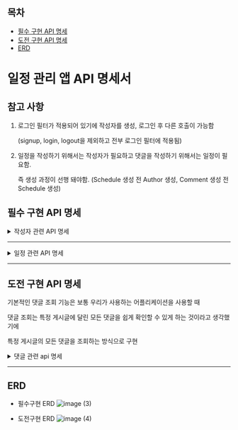 ## 목차

- [필수 구현 API 명세](#필수-구현-api-명세)
- [도전 구현 API 명세](#도전-구현-api-명세)
- [ERD](#ERD)

# 일정 관리 앱 API 명세서

## 참고 사항

1. 로그인 필터가 적용되어 있기에 작성자를 생성, 로그인 후 다른 호출이 가능함
    
     (signup, login, logout을 제외하고 전부 로그인 필터에 적용됨)
    
2. 일정을 작성하기 위해서는 작성자가 필요하고 댓글을 작성하기 위해서는 일정이 필요함.
    
    즉 생성 과정이 선행 돼야함. (Schedule 생성 전 Author 생성, Comment 생성 전 Schedule 생성)
    

## 필수 구현 API 명세

<details>
<summary>작성자 관련 API 명세</summary>

### 0. 작성자 회원가입 (POST /api/authors/signup)
    
<details>
<summary>상세 내용 펼치기</summary>
  
- **요청**
  - **Headers**:
    - `Content-Type: application/json`
  - **Body**:
                
      ```json
       {
           "authorName": "예시명",
           "authorEmail": "example@example.com",
           "password" : "1234qwer"
       }
     ```
                
     | # | 이름 | 타입 | 설명 | Nullable |
     | --- | --------- | ------- | -------- | ------- |
     | 1 | authorName | String | 작성자명 | X |
     | 2 | authorEmail | String | 작성자 이메일 | X |
     | 3 | password | String | 작성자 비밀번호 | X |

  - 예시
                
   ```
    http://localhost:8080/api/authors/signup
   ```
                
- **응답**
  - **Status Code**: 201 Created
  - **Body**:
                
      ```json
      {
           "authorId": 1,
           "authorName": "예시명",
           "authorEmail": "example@example.com",
           "createdAt": "2024-11-13T14:12:27.2238587",
           "modifiedAt": "2024-11-13T14:12:27.2238587"
      }
      ```
                
  | # | 이름 | 타입 | 설명 | Nullable |
  | --- | --- | --- | --- | --- |
  | 1 | id | Long | 작성자 고유 식별자 | X |
  | 2 | name | String | 작성자명 | X |
  | 3 | email | String | 작성자 이메일 | X |
  | 4 | createdAt | String | 작성자 최초 등록 일시 | X |
  | 5 | modifiedAt | String | 수정 일시 | X |
        
- 발생할 수 있는 예외 
       
  1. 작성자명이 없거나 1~5자 이내가 아닌 경우 (@Valid 사용)
  2. 이메일이 없거나 정규식에 해당하는 양식이 아닌 경우 (@Valid 사용)
  3. 비밀번호가 없는 경우
        
      </details>
     
---
    
### 1. 작성자 조회  (GET /api/authors/{authorId})
    
<details>
<summary>상세 내용 펼치기</summary>

- **요청**
  - **Path Variable**: `authorId`- 조회할 작성자의 고유 ID
  - 예시

  ```
  http://localhost:8080/api/authors/1
  ```        

- **응답**
  - **Status Code**: 200 OK
  - **Body**:

   ```json
   {
        "id": 1,
        "authorName": "예시 유저명",
        "authorEmail": "example@example.com",
        "createdAt": "2024-11-13T14:12:27.223859",
        "modifiedAt": "2024-11-13T14:12:27.223859"
   }
   ```
               
   | # | 이름 | 타입 | 설명 | Nullable |
   | --- | --- | --- | --- | --- |
   | 1 | id | Long | 일정 고유 식별자 | X |
   | 2 | authorName | String | 작성자명 | X |
   | 3 | authorEmail | String | 작성자 이메일 | X |
   | 4 | createdAt | String | 최초 작성 일시 | X |
   | 5 | updatedAt | String | 수정 일시 | X |
       
- 발생할 수 있는 에러
    1. 존재하지 않는 작성자 id를 요청했을 때 404 NOT FOUND 에러       

  </details>
  
---
    
### 2. 작성자 삭제 (DELETE /api/authors/{authorId})
    
  <details>
<summary>상세 내용 펼치기</summary>

- **요청**
  - **Headers**:
    - `Content-Type: application/json`
  - **Path Variable**: `id` - 삭제할 일정의 고유 ID
  - 예시

  ```
  http://localhost:8080/api/authors/1
   ```
            
   | # | 이름 | 타입 | 설명 | Nullable |
   | --- | --- | --- | --- | --- |
   | 1 | id  | Long  | 일정 고유 식별자 | X |
   - Body:
            
   ```json
   {
        "password" : "예시 패스워드"
   }
   ```
            
   | # | 이름 | 타입 | 설명 | Nullabel |
   | --- | --- | --- | --- | --- |
   | 1 | password | String | 작성자 패스워드 | X |

   - **응답**
     - **Status Code**: 200 OK
     - **Body**: 없음
     

- 발생할 수 있는 에러
     1. 비밀번호 검증에 실패했을 때 403 Forbidden 에러
     2. 존재하지 않는 작성자를 삭제 시도했을 때 404 Not Found 에러

    </details>

---

### 3. 작성자 로그인 (POST /api/authors/login)
    
<details>
<summary>상세 내용 펼치기</summary>

- **요청**
            
  - **HttpServletRequest** 를 사용해 요청 헤더, 요청 본문, 요청 메서드, 요청 URI 등 다양한 정보를 접근할 수 있도록 함
  - **Headers**:
    - `Content-Type: application/json`

    - 예시
            
        ```
        http://localhost:8080/api/authors/login
        ```
            
  - Body:
            
      ```json
      {
            "authorEmail": "example@example.com",
            "password" : "1234"
      }
      ```
            
      | # | 이름 | 타입 | 설명 | Nullable |
      | --- | --- | --- | --- | --- |
      | 1 | authorEmail | String | 작성자 이메일 | X |
      | 2 | password | String | 작성자 패스워드 | X |
- **응답**
  - **Status Code**: 200 OK
  - **Body**: 없음
        

- 발생할 수 있는 예외
  1. 작성자의 이메일에 해당하는 비밀번호가 맞지 않은 경우 401 리턴  
        

</details>
  

---

    
### 4. 작성자 로그아웃 (POST /api/authors/logout)
    
<details>
<summary>상세 내용 펼치기</summary>

- **요청**
  - **HttpServletRequest** 를 사용해 요청 헤더, 요청 본문, 요청 메서드, 요청 URI 등 다양한 정보를 접근할 수 있도록 함
  - 예시        
      ```
      http://localhost:8080/api/authors/logout
      ```          


- **응답**
  - **Status Code**: 200 OK
  - **Body**: 없음        
            
</details>

</details>

---

<details>
<summary>일정 관련 API 명세</summary>

### 1. 일정 생성 (POST /api/schedules/{authorId}
    
<details>
<summary>상세 내용 펼치기</summary>

- **요청 Request**
  - **Headers**:
    - `Content-Type: application/json`
  - **PathVariable:**
    - `authorId` - 작성자의 고유 식별자

  - 예시

     ```
      http://localhost:8080/api/schedules/1
     ```                       

  - **Body**:

     ```json
        {
           "title": "할일 제목",
            "content" : "할일 내용",
        }
     ```                  
                
     | # | 이름 | 타입 | 설명 | Nullable |
     | --- | --- | --- | --- | --- |
     | 1 | authorId | Long | 작성자 Id | x |
     | 2 | title | String | 할 일 제목 | x |
     | 3 | content | String | 할 일 내용 | x |

- **응답 Response**
   - **Status Code**: 201 Created
   - **Body:**

       ```json
       {
           "id": 1,
           "title": "할일 제목",
           "content": "할일 내용",
           "authorId": 1,
           "createdAt": "2024-11-13T15:19:32.522723",
           "updatedAt": "2024-11-13T15:19:32.522723"
       }
       ```

   | # | 이름 | 타입 | 설명 | Nullable |
    | --- | --- | --- | --- | --- |
    | 1 | id | Long | 일정 고유 식별자 | X |
    | 2 | task | String | 할 일 내용 | X |
    | 3 | authorId | Long | 작성자 고유 식별자 | X |
    | 4 | createdAt | String | 최초 작성 일시 | X |
    | 5 | updatedAt | String | 수정 일시 | X |

- 발생할 수 있는 에러
   1. 존재하지 않는 authorId 를 PathVariable로 넣었을 때 404 Not Found 에러
   2. 제목이나 본문 내용을 넣지 않았을 때 (@Valid 사용)
   3. 제목이 3자 이상 20자 이내가 아닐 때 (@Valid 사용)
        
   </details>
  
---
    
### 2. 전체 일정 조회 (GET /api/schedules)
    
<details>
<summary>상세 내용 펼치기</summary>

- **요청**
    -  예시

   ```
   http://localhost:8080/api/schedules
   ```

- **응답**
   - **Status Code**: 200 OK
   - **Body**: (쿼리 파라미터 없이 GET 요청 보낸 경우)

       ```json
       [
           {
               "id": 1,
               "authorId": 1,
               "title": "할일 제목",
               "content": "할일 내용",
               "createdAt": "2024-11-13T15:47:15.465222",
               "updatedAt": "2024-11-13T15:47:15.465222"
           },
           {
               "id": 2,
               "authorId": 1,
               "title": "할일 제목2",
               "content": "할일 내용2",
               "createdAt": "2024-11-13T15:47:19.496261",
               "updatedAt": "2024-11-13T15:47:19.496261"
           },
           {
               "id": 3,
               "authorId": 2,
               "title": "할일 제목33",
               "content": "할일 내용233",
               "createdAt": "2024-11-13T15:47:51.541281",
               "updatedAt": "2024-11-13T15:47:51.541281"
           }
       ]
       ```

     | # | 이름 | 타입 | 설명 | Nullable |
     | --- | --- | --- | --- | --- |
     | 1 | id | Long | 일정 고유 식별자 | X |
     | 2 | authorId | String | 작성자 고유 식별자 | X |
     | 3 | title | String | 할 일 제목 | X |
     | 4 | content | String | 할 일 내용 |  |
     | 5 | createdAt | String | 작성 일시 | X |
     | 6 | updatedAt | String | 수정 일시 | X |


</details>
  

---

### 3. 특정 일정 조회 (GET /api/schedules/{scheduleId}    
    
<details>
<summary>상세 내용 펼치기</summary>

- **요청**
    - **Path Variable**: `schedulesId` - 조회할 일정의 고유 ID
    - 예시

    ```
    http://localhost:8080/api/schedules/1
    ```

- **응답**
   - **Status Code**: 200 OK
   - **Body**:

       ```json
       {
           "id": 1,
           "authorId": 1,
           "title": "할일 제목",
           "content": "할일 내용",
           "createdAt": "2024-11-13T15:54:30.370204",
           "updatedAt": "2024-11-13T15:54:30.370204"
       }
       ```

     | # | 이름 | 타입 | 설명 | Nullable |
     | --- | --- | --- | --- | --- |
     | 1 | id | Long | 일정 고유 식별자 | X |
     | 2 | authorId | Long | 작성자 고유 식별자 | X |
     | 3 | title | String | 할 일 제목 | X |
     | 4 | content | String | 할 일 내용 | X |
     | 5 | createdAt | String | 최초 작성 일시 | X |
     | 6 | updatedAt | String | 수정 일시 | X |

- 발생할 수 있는 에러
1. 존재하지 않는 scheduleId를 요청할 때 404 Not Found 에러  
 

</details>
  

---
    
### 4. 일정 수정 (PUT /api/schedules/{schedulesId})
    
<details>
<summary>상세 내용 펼치기</summary>

- **요청**
    - **Headers**:
        - `Content-Type: application/json`
    - **Path Variable**: `schedulesId` - 수정할 일정의 고유 ID
    - **Body**:

        ```json
        {
            "title": "수정된 할일 제목",
            "content" : "수정된 할일 내용",
            "password" : "수정할 게시글의 작성자 패스워드"
        }
        ```
        
        | # | 이름 | 타입 | 설명 | Nullable |
        | --- | --- | --- | --- | --- |
        | 1 | title | String | 수정된 할일 제목 | X |
        | 2 | content | String | 수정된 할일 내용 | X |
        | 3 | password | String | 패스워드 | X |
- **응답**
   - **Status Code**: 200 OK
   - **Body**:

       ```json
       {
           "id": 1,
           "authorId": 1,
           "title": "수정된 할일 제목",
           "content" : "수정된 할일 내용",
           "createdAt": "2024-11-01T05:36:49.000+00:00",
           "updatedAt": "2024-11-02T07:37:31.000+00:00"
       }
       ```


- 발생할 수 있는 예외처리
   1. 제목, 본문 내용, 패스워드 값을 넣지 않았을 때 (@Valid 사용)

   1. 제목이 3자이상 20자 이내가 아닐 때 (@Valid 사용)

   1. 존재하지 않는 scheduleId를 요청할 때 404 Not Found 에러

   1. 패스워드가 일치하지 않을 때 403 Forbidden 에러    
       

</details>
  

---
    
### 5. 일정 삭제 (DELETE /api/schedules/{schedulesId})
    
<details>
<summary>상세 내용 펼치기</summary>

- **요청**
   - **Path Variable**: `schedulesId`- 삭제할 일정의 고유 ID

  | # | 이름 | 타입 | 설명 | Nullable |
  | --- | --- | --- | --- | --- |
  | 1 | id  | Long  | 일정 고유 식별자 | X |
   - 예시

    ```
    http://localhost:8080/api/schedules/1
    ```

   - Body:

    ```json
    {
        "password" : "예시 패스워드"
    }
    ```

  | # | 이름 | 타입 | 설명 | Nullabel |
  | --- | --- | --- | --- | --- |
  | 1 | password | String | 작성자 패스워드 | X |
- **응답**
   - **Status Code**: 200 OK
   - **Body**: 없음

- 발생할 수 있는 에러
   1. 존재하지 않는 schedulesId를 요청할 때 404 Not Found 에러

</details>

</details>

---

## 도전 구현 API 명세

기본적인 댓글 조회 기능은 보통 우리가 사용하는 어플리케이션을 사용할 때

댓글 조회는 특정 게시글에 달린 모든 댓글을 쉽게 확인할 수 있게 하는 것이라고 생각했기에

특정 게시글의 모든 댓글을 조회하는 방식으로 구현

<details>
<summary>댓글 관련 api 명세 </summary>
    
### 1. 댓글 생성 (POST /api/comments)
    
<details>
<summary>상세 내용 펼치기</summary>

- **요청**
   - **Headers**:
      - `Content-Type: application/json`
   - **Body**:

    ```json
    {
        "scheduleId": 1,
        "authorId" : 1,
        "content": "댓글 내용"
    }
    ```

  | # | 이름 | 타입 | 설명 | Nullabel |
  | --- | --- | --- | --- | --- |
  | 1 | scheduleId | Long | 댓글을 작성할게시글 ID | X |
  | 2 | authorId | Long | 댓글을 다는 작성자의 ID | X |
  | 3 | content | String | 댓글 내용 | X |
   - url 예시

    ```
    http://localhost:8080/api/comments
    ```


- **응답**
   - **Status Code**: `201 Created`
   - Body:

    ```json
    {
        "commentId": 1,
        "scheduleId": 1,
        "authorId": 1,
        "content": "댓글 내용",
        "createdAt": "2024-11-14T10:38:50.0108753",
        "updatedAt": "2024-11-14T10:38:50.0108753"
    }
    ```

  | # | 이름 | 타입 | 설명              | Nullabel |
  | --- | --- | --- |-----------------| --- |
  | 1 | commentId | Long | 댓글 고유 식별자       | X |
  | 2 | scheduleId | Long | 댓글을 작성할 게시글 ID  | X |
  | 3 | authorId | Long | 댓글을 작성하는 작성자 ID | X |
  | 4 | content | String | 댓글 내용           | X |
  | 5 | createdAt | String | 작성일             | X |
  | 6 | updatedAt | String | 수정일             | X |
- 발생할 수 있는 에러
   1. 존재하지 않는 authorId, schedulesId를 요청할 때 404 Not Found 에러
  </details>
  
- ---
    
### 2. 특정 일정 모든 댓글 조회 (GET /api/schedules/{scheduleId}/comments)
    
<details>
<summary>상세 내용 펼치기</summary>

- **요청**
   - **Headers**: 없음
   - **Path Variable**: `scheduleId` - 댓글을 작성할 일정의 고유 ID
   - **Body**: 없음
   - 요청 예시

    ```
    http://localhost:8080/api/schedules/1/comments
    ```

- **응답**
   - **Status Code**: `200 OK`
   - Body:

    ```json
    [
        {
            "commentId": 1,
            "scheduleId": 1,
            "authorId": 1,
            "content": "재밌네요 짞짞짞",
            "createdAt": "2024-11-14T11:13:07.292872",
            "updatedAt": "2024-11-14T11:13:07.292872"
        },
        {
            "commentId": 2,
            "scheduleId": 1,
            "authorId": 1,
            "content": "맛집이에요!",
            "createdAt": "2024-11-14T11:13:24.826982",
            "updatedAt": "2024-11-14T11:13:24.826982"
        }
    ]
    ```

  | # | 이름 | 타입 | 설명 | Nullabel |
  | --- | --- | --- | --- | --- |
  | 1 | commentId | Long | 댓글 고유 식별자 | X |
  | 2 | scheduleId | Long | 댓글을 작성할게시글 ID | X |
  | 3 | authorId | Long | 댓글을 작성하는 작성자 ID | X |
  | 4 | content | String | 댓글 내용 | X |
  | 5 | createdAt | String | 작성일 | X |
  | 6 | updatedAt | String | 수정일 | X |
- 발생할 수 있는 에러
   1. 존재하지 않는 scheduleId를 요청할 때 404 Not Found 에러

  </details>
  
---
    
### 3. 댓글 수정 (PUT /api/comments/{commentId}
    
<details>
<summary>상세 내용 펼치기</summary>

- **요청**
   - **Headers**: 없음
   - **Path Variable**: `commentId`- 댓글을 작성할 일정의 고유 ID
   - 예시

    ```
    http://localhost:8080/api/comments/1
    ```

   - **Body**:

    ```json
    {
        "content": "수정된 댓글 내용 테스트!!",
        "password": "1234qwer"
    }
    ```

- **응답**
   - **Status Code**: `200 OK`
   - Body:

    ```json
    {
        "commentId": 1,
        "scheduleId": 1,
        "authorId": 1,
        "content": "수정된 댓글 내용 테스트!!",
        "createdAt": "2024-11-14T11:13:07.292872",
        "updatedAt": "2024-11-14T11:14:49.7296013"
    }
    ```

   - 생성, 조회와 반환 타입이 같아서 표는 생략
  
<br>

- 발생할 수 있는 에러
1. content가 없이 요청할 때 (@Valid 사용)
2. password가 일치하지 않을 때  403 Forbidden 에러
3. 존재하지 않는 commentId를 요청할 때 404 Not Found 에러

</details>

---
    
### 4. 댓글 삭제 (DELETE /api/comments/{commentId})

<details>
<summary>상세 내용 펼치기</summary>

- **요청**
    - **Headers**: 없음
    - **Path Variable**: `commentId`- 삭제할 댓글의 ID
    - 예시

    ```
    http://localhost:8080/api/comments/1
    ```
    
    - **Body**:
    
    ```json
    {
      "password": "작성자 비밀번호"
    }
    ```

- **응답**
   - **Status Code**: `200 OK`

- 발생할 수 있는 에러
   1. 존재하지 않는 commentId를 요청할 때 404 Not Found 에러
   2. 비밀번호가 일치하지 않을 때 403 Forbidden 에러

</details>
   
</details>



---

## ERD

- 필수구현 ERD
![image (3)](https://github.com/user-attachments/assets/da56907d-6879-472a-afe0-850c4b25fc75)


- 도전구현 ERD
![image (4)](https://github.com/user-attachments/assets/5ed88f1a-ad4c-4e1e-af8f-880804a8d493)
